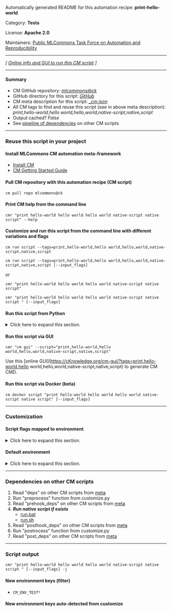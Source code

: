Automatically generated README for this automation recipe: **print-hello-world**

Category: **Tests**

License: **Apache 2.0**

Maintainers: [Public MLCommons Task Force on Automation and Reproducibility](https://github.com/mlcommons/ck/blob/master/docs/taskforce.md)

---
*[ [Online info and GUI to run this CM script](https://access.cknowledge.org/playground/?action=scripts&name=print-hello-world,b9f0acba4aca4baa) ]*

---
#### Summary

* CM GitHub repository: *[mlcommons@ck](https://github.com/mlcommons/ck/tree/dev/cm-mlops)*
* GitHub directory for this script: *[GitHub](https://github.com/mlcommons/ck/tree/dev/cm-mlops/script/print-hello-world)*
* CM meta description for this script: *[_cm.json](_cm.json)*
* All CM tags to find and reuse this script (see in above meta description): *print,hello-world,hello world,hello,world,native-script,native,script*
* Output cached? *False*
* See [pipeline of dependencies](#dependencies-on-other-cm-scripts) on other CM scripts


---
### Reuse this script in your project

#### Install MLCommons CM automation meta-framework

* [Install CM](https://access.cknowledge.org/playground/?action=install)
* [CM Getting Started Guide](https://github.com/mlcommons/ck/blob/master/docs/getting-started.md)

#### Pull CM repository with this automation recipe (CM script)

```cm pull repo mlcommons@ck```

#### Print CM help from the command line

````cmr "print hello-world hello world hello world native-script native script" --help````

#### Customize and run this script from the command line with different variations and flags

`cm run script --tags=print,hello-world,hello world,hello,world,native-script,native,script`

`cm run script --tags=print,hello-world,hello world,hello,world,native-script,native,script [--input_flags]`

*or*

`cmr "print hello-world hello world hello world native-script native script"`

`cmr "print hello-world hello world hello world native-script native script " [--input_flags]`


#### Run this script from Python

<details>
<summary>Click here to expand this section.</summary>

```python

import cmind

r = cmind.access({'action':'run'
                  'automation':'script',
                  'tags':'print,hello-world,hello world,hello,world,native-script,native,script'
                  'out':'con',
                  ...
                  (other input keys for this script)
                  ...
                 })

if r['return']>0:
    print (r['error'])

```

</details>


#### Run this script via GUI

```cmr "cm gui" --script="print,hello-world,hello world,hello,world,native-script,native,script"```

Use this [online GUI](https://cKnowledge.org/cm-gui/?tags=print,hello-world,hello world,hello,world,native-script,native,script) to generate CM CMD.

#### Run this script via Docker (beta)

`cm docker script "print hello-world hello world hello world native-script native script" [--input_flags]`

___
### Customization


#### Script flags mapped to environment
<details>
<summary>Click here to expand this section.</summary>

* `--test1=value`  &rarr;  `CM_ENV_TEST1=value`

**Above CLI flags can be used in the Python CM API as follows:**

```python
r=cm.access({... , "test1":...}
```

</details>

#### Default environment

<details>
<summary>Click here to expand this section.</summary>

These keys can be updated via `--env.KEY=VALUE` or `env` dictionary in `@input.json` or using script flags.

* CM_ENV_TEST1: `TEST1`

</details>

___
### Dependencies on other CM scripts


  1. Read "deps" on other CM scripts from [meta](https://github.com/mlcommons/ck/tree/dev/cm-mlops/script/print-hello-world/_cm.json)
  1. Run "preprocess" function from customize.py
  1. Read "prehook_deps" on other CM scripts from [meta](https://github.com/mlcommons/ck/tree/dev/cm-mlops/script/print-hello-world/_cm.json)
  1. ***Run native script if exists***
     * [run.bat](https://github.com/mlcommons/ck/tree/dev/cm-mlops/script/print-hello-world/run.bat)
     * [run.sh](https://github.com/mlcommons/ck/tree/dev/cm-mlops/script/print-hello-world/run.sh)
  1. Read "posthook_deps" on other CM scripts from [meta](https://github.com/mlcommons/ck/tree/dev/cm-mlops/script/print-hello-world/_cm.json)
  1. Run "postrocess" function from customize.py
  1. Read "post_deps" on other CM scripts from [meta](https://github.com/mlcommons/ck/tree/dev/cm-mlops/script/print-hello-world/_cm.json)

___
### Script output
`cmr "print hello-world hello world hello world native-script native script " [--input_flags] -j`
#### New environment keys (filter)

* `CM_ENV_TEST*`
#### New environment keys auto-detected from customize
